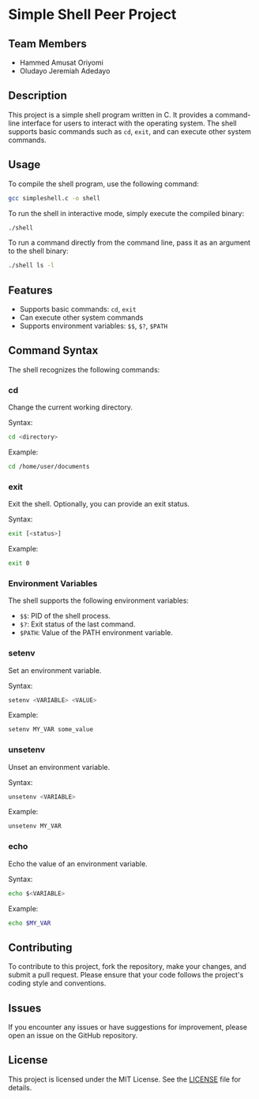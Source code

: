 # Simple Shell Peer Project

## Team Members
- Hammed Amusat Oriyomi
- Oludayo Jeremiah Adedayo

## Description
This project is a simple shell program written in C. It provides a command-line interface for users to interact with the operating system. The shell supports basic commands such as `cd`, `exit`, and can execute other system commands.

## Usage
To compile the shell program, use the following command:
```bash
gcc simpleshell.c -o shell
```

To run the shell in interactive mode, simply execute the compiled binary:
```bash
./shell
```

To run a command directly from the command line, pass it as an argument to the shell binary:
```bash
./shell ls -l
```

## Features
- Supports basic commands: `cd`, `exit`
- Can execute other system commands
- Supports environment variables: `$$`, `$?`, `$PATH`

## Command Syntax
The shell recognizes the following commands:

### cd
Change the current working directory.

Syntax:
```bash
cd <directory>
```

Example:
```bash
cd /home/user/documents
```

### exit
Exit the shell. Optionally, you can provide an exit status.

Syntax:
```bash
exit [<status>]
```

Example:
```bash
exit 0
```

### Environment Variables
The shell supports the following environment variables:

- `$$`: PID of the shell process.
- `$?`: Exit status of the last command.
- `$PATH`: Value of the PATH environment variable.

### setenv
Set an environment variable.

Syntax:
```bash
setenv <VARIABLE> <VALUE>
```

Example:
```bash
setenv MY_VAR some_value
```

### unsetenv
Unset an environment variable.

Syntax:
```bash
unsetenv <VARIABLE>
```

Example:
```bash
unsetenv MY_VAR
```

### echo
Echo the value of an environment variable.

Syntax:
```bash
echo $<VARIABLE>
```

Example:
```bash
echo $MY_VAR
```

## Contributing
To contribute to this project, fork the repository, make your changes, and submit a pull request. Please ensure that your code follows the project's coding style and conventions.

## Issues
If you encounter any issues or have suggestions for improvement, please open an issue on the GitHub repository.

## License
This project is licensed under the MIT License. See the [LICENSE](LICENSE) file for details.
